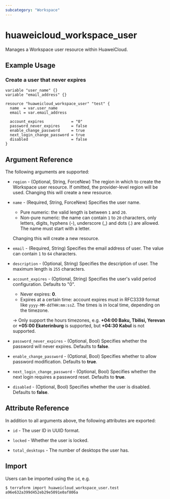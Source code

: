 ```yaml
---
subcategory: "Workspace"
---
```


# huaweicloud_workspace_user

Manages a Workspace user resource within HuaweiCloud.

## Example Usage

### Create a user that never expires

```hcl
variable "user_name" {}
variable "email_address" {}

resource "huaweicloud_workspace_user" "test" {
  name  = var.user_name
  email = var.email_address

  account_expires            = "0"
  password_never_expires     = false
  enable_change_password     = true
  next_login_change_password = true
  disabled                   = false
}
```

## Argument Reference

The following arguments are supported:

* `region` - (Optional, String, ForceNew) The region in which to create the Workspace user resource.
  If omitted, the provider-level region will be used. Changing this will create a new resource.

* `name` - (Required, String, ForceNew) Specifies the user name.
  + Pure numeric: the valid length is between `1` and `20`.
  + Non-pure numeric: the name can contain `1` to `20` characters, only letters, digits, hyphens (-), underscore (_) and
  dots (.) are allowed. The name must start with a letter.

  Changing this will create a new resource.

* `email` - (Required, String) Specifies the email address of user. The value can contain `1` to `64` characters.

* `description` - (Optional, String) Specifies the description of user. The maximum length is `255` characters.

* `account_expires` - (Optional, String) Specifies the user's valid period configuration.
  Defaults to "0".
  + Never expires: **0**.
  + Expires at a certain time: account expires must in RFC3339 format like `yyyy-MM-ddTHH:mm:ssZ`.
    The times is in local time, depending on the timezone.

  -> Only support the hours timezones, e.g. **+04:00 Baku, Tbilisi, Yerevan** or **+05:00 Ekaterinburg** is supported,
     but **+04:30 Kabul** is not supported.

* `password_never_expires` - (Optional, Bool) Specifies whether the password will never expires.
  Defaults to **false**.

* `enable_change_password` - (Optional, Bool) Specifies whether to allow password modification.
  Defaults to **true**.

* `next_login_change_password` - (Optional, Bool) Specifies whether the next login requires a password reset.
  Defaults to **true**.

* `disabled` - (Optional, Bool) Specifies whether the user is disabled.
  Defaults to **false**.

## Attribute Reference

In addition to all arguments above, the following attributes are exported:

* `id` - The user ID in UUID format.

* `locked` - Whether the user is locked.

* `total_desktops` - The number of desktops the user has.

## Import

Users can be imported using the `id`, e.g.

```
$ terraform import huaweicloud_workspace_user.test a96e632a399d452eb29e5091e0af806a
```
